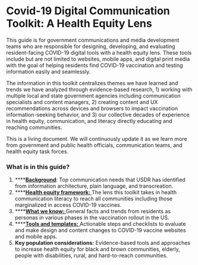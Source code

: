 # Covid-19 Digital Communication Toolkit: A Health Equity Lens

This guide is for government communications and media development teams who are responsible for designing, developing, and evaluating resident-facing COVID-19 digital tools with a health equity lens. These tools include but are not limited to websites, mobile apps, and digital print media with the goal of helping residents find COVID-19 vaccination and testing information easily and seamlessly.

The information in this toolkit centralizes themes we have learned and trends we have analyzed through evidence-based research, 1\) working with multiple local and state government agencies including communication specialists and content managers, 2\) creating content and UX recommendations across devices and browsers to impact vaccination information-seeking behavior, and 3\) our collective decades of experience in health equity, communication, and literacy directly educating and reaching communities.

This is a living document. We will continuously update it as we learn more from government and public health officials, communication teams, and health equity task forces.

### **What is in this guide?**

1. \*\*\*\*[**Background**](introduction/background.md): Top communication needs that USDR has identified from information architecture, plain language, and transcreation.
2. \*\*\*\*[**Health equity framework:** ](health-equity-framework/relationships-and-networks.md)The lens this toolkit takes in health communication literacy to reach all communities including those marginalized in access COVID-19 vaccines.
3. \*\*\*\*[**What we know:** ](what-we-know/about-residents.md)General facts and trends from residents as personas in various phases in the vaccination rollout in the US.
4. \*\*\*\*[**Tools and templates:** ](tools-and-templates/checklists.md)Actionable steps and checklists to evaluate and make design and content changes to COVID-19 vaccine websites and mobile apps.
5. **Key population considerations:** Evidence-based tools and approaches to increase health equity for black and brown communities, elderly, people with disabilities, rural, and hard-to-reach communities. 

